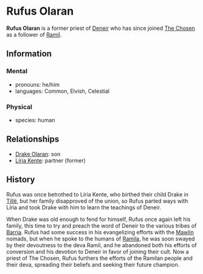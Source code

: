 # Rufus Olaran

**Rufus Olaran** is a former priest of [Deneir](../../../pantheon/mote-pantheons.md#borrowed-pantheon) who has since joined [The Chosen](../the-chosen.md) as a follower of [Ramil](../../../pantheon/esterfell-deities/ramil.md).

## Information

### Mental

- pronouns: he/him
- languages: Common, Elvish, Celestial

### Physical

- species: human

## Relationships

- [Drake Olaran](../../reynards-den/members/drake-olaran.md): son
- [Líria Kente](../../../societies/esterfell-accord/citizenry/liria-kente.md): partner (former)

## History

Rufus was once betrothed to Líria Kente, who birthed their child Drake in [Tillë](../../../societies/esterfell-accord/tille.md), but her family disapproved of the union, so Rufus parted ways with Líria and took Drake with him to learn the teachings of Deneir.

When Drake was old enough to fend for himself, Rufus once again left his family, this time to try and preach the word of Deneir to the various tribes of [Barria](../../../ch-1-welcome-to-mote/esterfell/barria.md). Rufus had some success in his evangelizing efforts with the [Mawlin](../../../societies/mawlin.md) nomads, but when he spoke to the humans of [Ramila](../../../societies/ramila.md), he was soon swayed by their devoutness to the deva Ramil, and he abandoned both his efforts of conversion and his devotion to Deneir in favor of joining their cult. Now a priest of The Chosen, Rufus furthers the efforts of the Ramilan people and their deva, spreading their beliefs and seeking their future champion.
